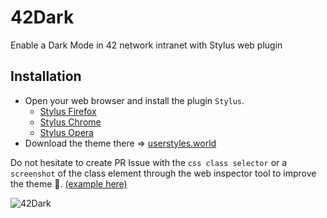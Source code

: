 # 42Dark
Enable a Dark Mode in 42 network intranet with Stylus web plugin

## Installation
- Open your web browser and install the plugin ``Stylus``.
  - [Stylus Firefox](https://addons.mozilla.org/fr/firefox/addon/styl-us/?utm_source=addons.mozilla.org&utm_medium=referral&utm_content=search)
  - [Stylus Chrome](https://chrome.google.com/webstore/detail/stylus/clngdbkpkpeebahjckkjfobafhncgmne)
  - [Stylus Opera](https://addons.opera.com/fr/extensions/details/stylus/)
- Download the theme there => [userstyles.world](https://userstyles.world/style/2250/42dark)

Do not hesitate to create PR Issue with the ``css class selector`` or a ``screenshot`` of the class element through the web inspector tool to improve the theme 🎉.
[(example here)](./doc/img/example.png)

![42Dark](./doc/img/screen.png)
